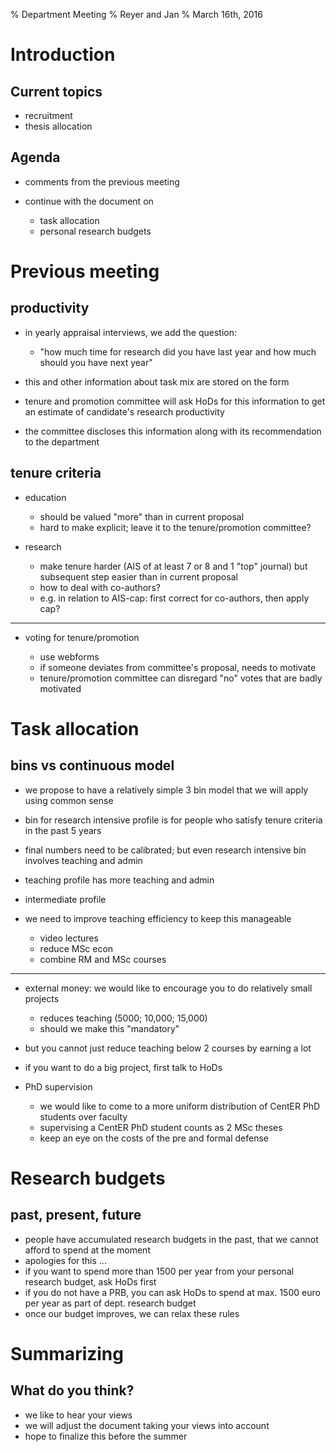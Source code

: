 % Department Meeting 
% Reyer and Jan
% March 16th, 2016


Introduction
================

Current topics
--------------

* recruitment
* thesis allocation


Agenda
------


* comments from the previous meeting

* continue with the document on 

  	* task allocation
	* personal research budgets


Previous meeting
======================

productivity
------------

* in yearly appraisal interviews, we add the question:

    * "how much time for research did you have last year and how much should you have next year"

* this and other information about task mix are stored on the form
* tenure and promotion committee will ask HoDs for this information to get an estimate of candidate's research productivity
* the committee discloses this information along with its recommendation to the department



tenure criteria
---------------

* education

    * should be valued "more" than in current proposal
    * hard to make explicit; leave it to the tenure/promotion committee?


* research

    * make tenure harder (AIS of at least 7 or 8 and 1 "top" journal) but subsequent step easier than in current proposal
    * how to deal with co-authors?
	* e.g. in relation to AIS-cap: first correct for co-authors, then apply cap?


------------

* voting for tenure/promotion

    * use webforms
    * if someone deviates from committee's proposal, needs to motivate
    * tenure/promotion committee can disregard "no" votes that are badly motivated


Task allocation
====================

bins vs continuous model
------------------------

* we propose to have a relatively simple 3 bin model that we will apply using common sense
* bin for research intensive profile is for people who satisfy tenure criteria in the past 5 years
* final numbers need to be calibrated; but even research intensive bin involves teaching and admin
* teaching profile has more teaching and admin
* intermediate profile
* we need to improve teaching efficiency to keep this manageable

    * video lectures
    * reduce MSc econ
	* combine RM and MSc courses

------------

* external money: we would like to encourage you to do relatively small projects

    * reduces teaching (5000; 10,000; 15,000)
    * should we make this "mandatory"

* but you cannot just reduce teaching below 2 courses by earning a lot
* if you want to do a big project, first talk to HoDs

* PhD supervision

    * we would like to come to a more uniform distribution of CentER PhD students over faculty
    * supervising a CentER PhD student counts as 2 MSc theses
	* keep an eye on the costs of the pre and formal defense





Research budgets
======================

past, present, future
--------------------

* people have accumulated research budgets in the past, that we cannot afford to spend at the moment
* apologies for this ...
* if you want to spend more than 1500 per year from your personal research budget, ask HoDs first
* if you do not have a PRB, you can ask HoDs to spend at max. 1500 euro per year as part of dept. research budget
* once our budget improves, we can relax these rules


Summarizing
===============

What do you think?
------------------

* we like to hear your views
* we will adjust the document taking your views into account
* hope to finalize this before the summer




<!--

How to turn this markdown file into a presentation:

pandoc -s --mathjax --slide-level 2  -t revealjs meetingMarch2016.md -V theme=solarized -o meetingMarch2016.html

pandoc --slide-level 2 --toc --toc-depth=1 -t beamer meetingMarch2016.md -V theme:Montpellier -o meetingMarch2016.pdf




new slide:

------------


-->
